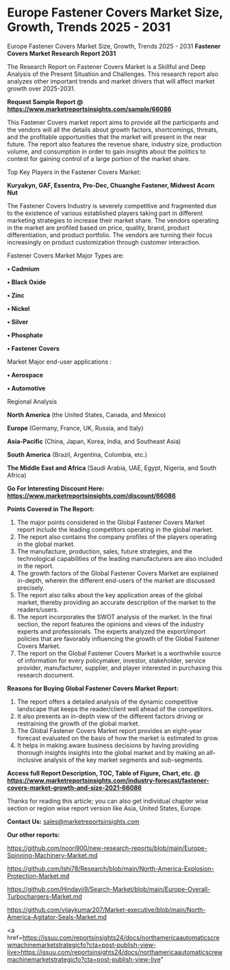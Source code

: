 # Europe Fastener Covers Market Size, Growth, Trends 2025 - 2031
Europe Fastener Covers Market Size, Growth, Trends 2025 - 2031
<strong>Fastener Covers Market Research Report 2031</strong>

The Research Report on Fastener Covers Market is a Skillful and Deep Analysis of the Present Situation and Challenges. This research report also analyzes other important trends and market drivers that will affect market growth over 2025-2031.

<strong>Request Sample Report @ <a href=https://www.marketreportsinsights.com/sample/66086>https://www.marketreportsinsights.com/sample/66086</a></strong>

This Fastener Covers market report aims to provide all the participants and the vendors will all the details about growth factors, shortcomings, threats, and the profitable opportunities that the market will present in the near future. The report also features the revenue share, industry size, production volume, and consumption in order to gain insights about the politics to contest for gaining control of a large portion of the market share.

Top Key Players in the Fastener Covers Market:

<strong>Kuryakyn, GAF, Essentra, Pro-Dec, Chuanghe Fastener, Midwest Acorn Nut</strong>

The Fastener Covers Industry is severely competitive and fragmented due to the existence of various established players taking part in different marketing strategies to increase their market share. The vendors operating in the market are profiled based on price, quality, brand, product differentiation, and product portfolio. The vendors are turning their focus increasingly on product customization through customer interaction.

Fastener Covers Market Major Types are:

<strong>• Cadmium

• Black Oxide

• Zinc

• Nickel

• Silver

• Phosphate

• Fastener Covers</strong>

Market Major end-user applications :

<strong>• Aerospace

• Automotive</strong>

Regional Analysis

</u><strong><b>North America</b></strong> (the United States, Canada, and Mexico)

<strong><b>Europe </b></strong>(Germany, France, UK, Russia, and Italy)

<strong><b>Asia-Pacific</b></strong> (China, Japan, Korea, India, and Southeast Asia)

<strong><b>South America</b></strong> (Brazil, Argentina, Colombia, etc.)

<strong><b>The Middle East and Africa</b></strong> (Saudi Arabia, UAE, Egypt, Nigeria, and South Africa)

<strong>Go For Interesting Discount Here: <a href=https://www.marketreportsinsights.com/discount/66086>https://www.marketreportsinsights.com/discount/66086</a></strong>

<strong>Points Covered in The Report:</strong>
<ol>
  <li>The major points considered in the Global Fastener Covers Market report include the leading competitors operating in the global market.</li>
  <li>The report also contains the company profiles of the players operating in the global market.</li>
  <li>The manufacture, production, sales, future strategies, and the technological capabilities of the leading manufacturers are also included in the report.</li>
  <li>The growth factors of the Global Fastener Covers Market are explained in-depth, wherein the different end-users of the market are discussed precisely.</li>
  <li>The report also talks about the key application areas of the global market, thereby providing an accurate description of the market to the readers/users.</li>
  <li>The report incorporates the SWOT analysis of the market. In the final section, the report features the opinions and views of the industry experts and professionals. The experts analyzed the export/import policies that are favorably influencing the growth of the Global Fastener Covers Market.</li>
  <li>The report on the Global Fastener Covers Market is a worthwhile source of information for every policymaker, investor, stakeholder, service provider, manufacturer, supplier, and player interested in purchasing this research document.</li>
</ol>
<strong>Reasons for Buying Global Fastener Covers Market Report:</strong>

<ol>
  <li>The report offers a detailed analysis of the dynamic competitive landscape that keeps the reader/client well ahead of the competitors.</li>
  <li>It also presents an in-depth view of the different factors driving or restraining the growth of the global market.</li>
  <li>The Global Fastener Covers Market report provides an eight-year forecast evaluated on the basis of how the market is estimated to grow.</li>
  <li>It helps in making aware business decisions by having providing thorough insights insights into the global market and by making an all-inclusive analysis of the key market segments and sub-segments.</li>
</ol>
<strong>Access full Report Description, TOC, Table of Figure, Chart, etc. @ <a href=https://www.marketreportsinsights.com/industry-forecast/fastener-covers-market-growth-and-size-2021-66086>https://www.marketreportsinsights.com/industry-forecast/fastener-covers-market-growth-and-size-2021-66086</a></strong>


Thanks for reading this article; you can also get individual chapter wise section or region wise report version like Asia, United States, Europe.

<strong>Contact Us:</strong>
sales@marketreportsinsights.com

<strong>Our other reports:</strong>

<a href=https://github.com/noori900/new-research-reports/blob/main/Europe-Spinning-Machinery-Market.md>https://github.com/noori900/new-research-reports/blob/main/Europe-Spinning-Machinery-Market.md</a>

<a href=https://github.com/Ishi78/Research/blob/main/North-America-Explosion-Protection-Market.md>https://github.com/Ishi78/Research/blob/main/North-America-Explosion-Protection-Market.md</a>

<a href=https://github.com/Hindavii9/Search-Market/blob/main/Europe-Overall-Turbochargers-Market.md>https://github.com/Hindavii9/Search-Market/blob/main/Europe-Overall-Turbochargers-Market.md</a>

<a href=https://github.com/vijaykumar207/Market-executive/blob/main/North-America-Agitator-Seals-Market.md>https://github.com/vijaykumar207/Market-executive/blob/main/North-America-Agitator-Seals-Market.md</a>

<a href=https://issuu.com/reportsinsights24/docs/northamericaautomaticscrewmachinemarketstrategicfo?cta=post-publish-view-live>https://issuu.com/reportsinsights24/docs/northamericaautomaticscrewmachinemarketstrategicfo?cta=post-publish-view-live</a>"
